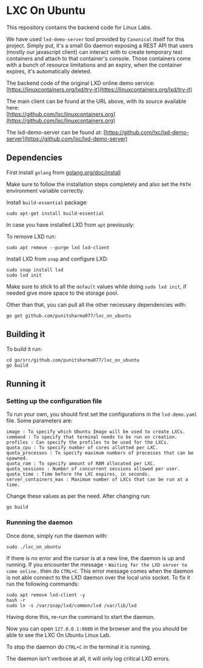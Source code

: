# LXC On Ubuntu

This repository contains the backend code for Linux Labs. 

We have used `lxd-demo-server` tool provided by `Canonical` itself for this project.
Simply put, it's a small Go daemon exposing a REST API that users (mostly our javascript 
client) can interact with to create temporary test containers and attach to that container's console.
Those containers come with a bunch of resource limitations and an expiry, when the container expires,
it's automatically deleted.

The backend code of the original LXD online demo service:
[https://linuxcontainers.org/lxd/try-it](https://linuxcontainers.org/lxd/try-it)

The main client can be found at the URL above, with its source available here:  
[https://github.com/lxc/linuxcontainers.org](https://github.com/lxc/linuxcontainers.org)

The lxd-demo-server can be found at:
[https://github.com/lxc/lxd-demo-server](https://github.com/lxc/lxd-demo-server)

## Dependencies

First install `golang` from [golang.org/doc/install](https://golang.org/doc/install)

Make sure to follow the installation steps completely and also set the `PATH` environment variable correctly.

Install `build-essential` package:
```
sudo apt-get install build-essential
```

In case you have installed LXD from `apt` previously:

To remove LXD run:
```
sudo apt remove --purge lxd lxd-client
```

Install LXD from `snap` and configure LXD:
```
sudo snap install lxd
sudo lxd init
```
Make sure to stick to all the `default` values while doing `sudo lxd init`, if needed give more space to the storage pool.

Other than that, you can pull all the other necessary dependencies with:
```
go get github.com/punitsharma077/lxc_on_ubuntu
```

## Building it

To build it run:
```
cd go/src/github.com/punitsharma077/lxc_on_ubuntu
go build
```

## Running it

### Setting up the configuration file
To run your own, you should first set the configurations in the `lxd-demo.yaml` file.
Some parameters are:
```
image : To specify which Ubuntu Image will be used to create LXCs.
command : To specify that terminal needs to be run on creation.
profiles : Can specify the profiles to be used for the LXCs.
quota_cpu : To specify number of cores allotted per LXC.
quota_processes : To specify maximum numbers of processes that can be spawned.
quota_ram : To specify amount of RAM allocated per LXC.
quota_sessions : Number of concurrent sessions allowed per user.
quota_time : Time before the LXC expires, in seconds.
server_containers_max : Maximum number of LXCs that can be run at a time.
```
Change these values as per the need.
After changing run:
```
go build
```

### Runnning the daemon
Once done, simply run the daemon with:
```
sudo ./lxc_on_ubuntu
```

If there is no error and the cursor is at a new line, the daemon is up and running.
If you encounter the message - `Waiting for the LXD server to come online.` then do `CTRL+C`. This error message comes when the daemon is not able connect to the LXD daemon over the local unix socket. To fix it run the following commands:
```
sudo apt remove lxd-client -y
hash -r
sudo ln -s /var/snap/lxd/common/lxd /var/lib/lxd
```

Having done this, re-run the command to start the daemon.

Now you can open `127.0.0.1:8080` in the browser and the you should be able to see the LXC On Ubuntu Linux Lab.

To stop the daemon do `CTRL+C` in the terminal it is running.

The daemon isn't verbose at all, it will only log critical LXD errors.
